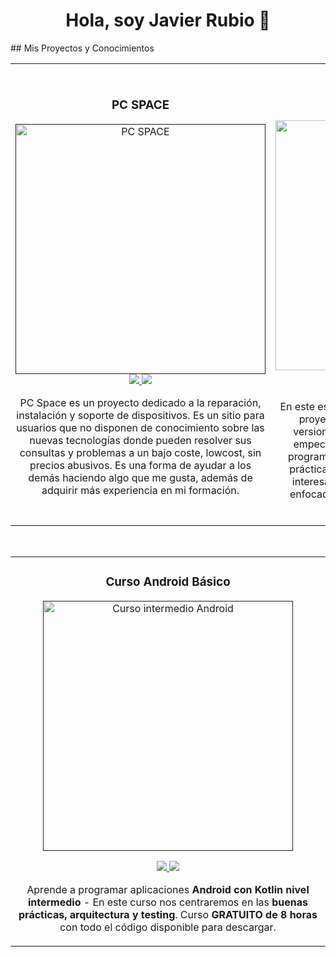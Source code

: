 <div align="center">
<h1 align="center">Hola, soy Javier Rubio 👋</h1>
</div>
## Mis Proyectos y Conocimientos
<table>
<tr>
<td width="50%">
<h3 align="center">PC SPACE</h3>
<div align="center">
<a href="" target="_blank"><img src="https://i.imgur.com/wKijyIm.jpg" width="400" alt="PC SPACE"></a>
<a href="https://www.pcspace.es" target="_blank">
<img src="https://img.shields.io/badge/P%C3%81GINA%20WEB-fc951e?style=for-the-badge&logo=html5&logoColor=white">
</a>
<a href="https://www.instagram.com/pcspaceonline/" target="_blank">
<img src="https://img.shields.io/badge/INSTAGRAM-fc951e?style=for-the-badge&logo=instagram&logoColor=white">
</a>
<p>PC Space es un proyecto dedicado a la reparación, instalación y soporte de dispositivos. Es un sitio para usuarios que no disponen de conocimiento sobre las nuevas tecnologías donde pueden resolver  sus consultas y problemas a un bajo coste, lowcost, sin precios abusivos. Es una forma de ayudar a los demás haciendo algo que me gusta, además de adquirir más experiencia en mi formación.</p>
</div>                                                                                  
</td>
  
<td width="50%">
               <br>
<h3 align="center">PROGRAMACIÓN EN C</h3>
<div align="center">                                       
<a href="https://github.com/ArisGuimera/SimpleAndroidMVVM" target="_blank"><img src="https://i.imgur.com/47wLi9v.jpg" width="400" alt="Curso arquitectura MVVM"></a>
<br>
<p>
<a href="https://github.com/ArisGuimera/SimpleAndroidMVVM" target="_blank">
<img src="https://img.shields.io/badge/C%C3%93DIGOS-669ad3?style=for-the-badge&logo=github&logoColor=white">
</a>
</p>
<p>En este espacio podemos encontrar algunos de los proyectos que he ido realizando en C y sus versiones. C es mi lenguaje nativo, con el que empecé a aprender los conceptos básicos de programación, aún así, aquí podemos encontrar prácticas de la universidad con algoritmos muy interesantes. Es sobre todo una programación enfocada a la programación imperativa. ‍  ‍  ‍  ‍  ‍  ‍  ‍  ‍  ‍  ‍  ‍  ‍  ‍  </p> ‍
</div>                                                             
</table>                                                                                 
</div>
<br>

<table>
<tr>
<td width="100%">
<h3 align="center">Curso Android Básico</h3>
<div align="center">
<a href=""https://github.com/ArisGuimera/Android-Expert-Intermedio" target="_blank"><img src="https://i.imgur.com/V48W0sU.jpg" width="400" alt="Curso intermedio Android"></a>
<p>
<a href="https://github.com/ArisGuimera/Android-Expert-Intermedio" target="_blank">
<img src="https://img.shields.io/badge/CÓDIGO-ff9?style=for-the-badge&logo=github&logoColor=black">
</a>
<a href="https://youtu.be/UaR7GSNACsM" target="_blank">
<img src="https://img.shields.io/badge/-Youtube-green?style=for-the-badge&color=fbfc40">
</a>
</p>
<p>Aprende a programar aplicaciones <strong>Android con Kotlin nivel intermedio</strong> - En este curso nos centraremos en las <strong>buenas prácticas, arquitectura y testing</strong>. Curso <strong>GRATUITO de 8 horas</strong> con todo el código disponible para descargar.</p>
</div>
                                                                                      
</td>                                                    
</table>                                                                                 
</div>
<br>

